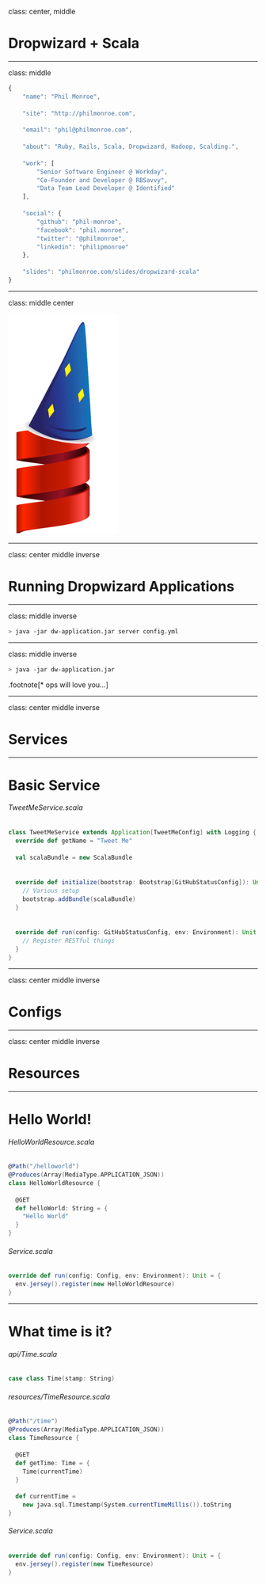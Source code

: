 class: center, middle

# Dropwizard + Scala


---
class: middle

``` javascript
{
    "name": "Phil Monroe",

    "site": "http://philmonroe.com",

    "email": "phil@philmonroe.com",

    "about": "Ruby, Rails, Scala, Dropwizard, Hadoop, Scalding.",

    "work": [
        "Senior Software Engineer @ Workday",
        "Co-Founder and Developer @ RBSavvy",
        "Data Team Lead Developer @ Identified"
    ],

    "social": {
        "github": "phil-monroe",
        "facebook": "phil.monroe",
        "twitter": "@philmonroe",
        "linkedin": "philipmonroe"
    },

    "slides": "philmonroe.com/slides/dropwizard-scala"
}
```


---
class: middle center

![scala](/img/dropwizard-scala.png)


---
class: center middle inverse

# Running Dropwizard Applications


---
class: middle inverse

``` sh
> java -jar dw-application.jar server config.yml
```

---
class: middle inverse

``` sh
> java -jar dw-application.jar
```

.footnote[\* ops will love you...]


---
class: center middle inverse

# Services

---
# Basic Service

###### TweetMeService.scala
``` scala
class TweetMeService extends Application[TweetMeConfig] with Logging {
  override def getName = "Tweet Me"

  val scalaBundle = new ScalaBundle


  override def initialize(bootstrap: Bootstrap[GitHubStatusConfig]): Unit = {
    // Various setup
    bootstrap.addBundle(scalaBundle)
  }


  override def run(config: GitHubStatusConfig, env: Environment): Unit = {
    // Register RESTful things
  }
}

```


---
class: center middle inverse

# Configs


---
class: center middle inverse

# Resources


---
# Hello World!

###### HelloWorldResource.scala
``` scala
@Path("/helloworld")
@Produces(Array(MediaType.APPLICATION_JSON))
class HelloWorldResource {

  @GET
  def helloWorld: String = {
    "Hello World"
  }
}
```


###### Service.scala
``` scala
override def run(config: Config, env: Environment): Unit = {
  env.jersey().register(new HelloWorldResource)
}
```


---
# What time is it?

###### api/Time.scala
``` scala
case class Time(stamp: String)
```

###### resources/TimeResource.scala
``` scala
@Path("/time")
@Produces(Array(MediaType.APPLICATION_JSON))
class TimeResource {

  @GET
  def getTime: Time = {
    Time(currentTime)
  }

  def currentTime =
    new java.sql.Timestamp(System.currentTimeMillis()).toString
}
```


###### Service.scala
``` scala
override def run(config: Config, env: Environment): Unit = {
  env.jersey().register(new TimeResource)
}
```

